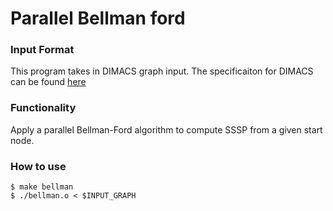 # Parallel Bellman ford

### Input Format

This program takes in DIMACS graph input. The specificaiton for DIMACS can be found [here](http://lcs.ios.ac.cn/~caisw/Resource/about_DIMACS_graph_format.txt)

### Functionality

Apply a parallel Bellman-Ford algorithm to compute SSSP from a given start node.

### How to use

```
$ make bellman
$ ./bellman.o < $INPUT_GRAPH
```
